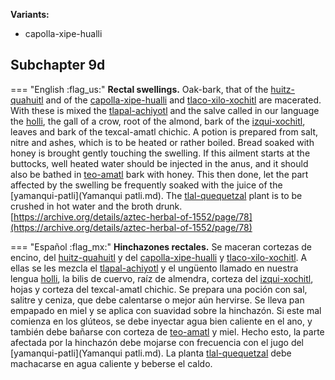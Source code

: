 **Variants:**

- capolla-xipe-hualli

## Subchapter 9d  

=== "English :flag_us:"
    **Rectal swellings.** Oak-bark, that of the [huitz-quahuitl](Huitz-quahuitl.md) and of the [capolla-xipe-hualli](Capolla-xipehualli.md) and [tlaco-xilo-xochitl](Tlaco-xilo-xochitl.md) are macerated. With these is mixed the [tlapal-achiyotl](Tlapal-achiyotl.md) and the salve called in our language the [holli](Holli.md), the gall of a crow, root of the almond, bark of the [izqui-xochitl](Izqui-xochitl.md), leaves and bark of the texcal-amatl chichic. A potion is prepared from salt, nitre and ashes, which is to be heated or rather boiled. Bread soaked with honey is brought gently touching the swelling. If this ailment starts at the buttocks, well heated water should be injected in the anus, and it should also be bathed in [teo-amatl](Teo-amatl.md) bark with honey. This then done, let the part affected by the swelling be frequently soaked with the juice of the [yamanqui-patli](Yamanqui patli.md). The [tlal-quequetzal](Tlal-quequetzal.md) plant is to be crushed in hot water and the broth drunk.  
    [https://archive.org/details/aztec-herbal-of-1552/page/78](https://archive.org/details/aztec-herbal-of-1552/page/78)  


=== "Español :flag_mx:"
    **Hinchazones rectales.** Se maceran cortezas de encino, del [huitz-quahuitl](Huitz-quahuitl.md) y del [capolla-xipe-hualli](Capolla-xipehualli.md) y [tlaco-xilo-xochitl](Tlaco-xilo-xochitl.md). A ellas se les mezcla el [tlapal-achiyotl](Tlapal-achiyotl.md) y el ungüento llamado en nuestra lengua [holli](Holli.md), la bilis de cuervo, raíz de almendra, corteza del [izqui-xochitl](Izqui-xochitl.md), hojas y corteza del texcal-amatl chichic. Se prepara una poción con sal, salitre y ceniza, que debe calentarse o mejor aún hervirse. Se lleva pan empapado en miel y se aplica con suavidad sobre la hinchazón. Si este mal comienza en los glúteos, se debe inyectar agua bien caliente en el ano, y también debe bañarse con corteza de [teo-amatl](Teo-amatl.md) y miel. Hecho esto, la parte afectada por la hinchazón debe mojarse con frecuencia con el jugo del [yamanqui-patli](Yamanqui patli.md). La planta [tlal-quequetzal](Tlal-quequetzal.md) debe machacarse en agua caliente y beberse el caldo.  

